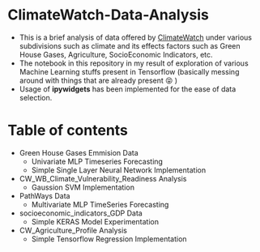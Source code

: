 # ClimateWatch-Data-Analysis
  - This is a brief analysis of data offered by [ClimateWatch](https://www.climatewatchdata.org/data-explorer) under various subdivisions such as climate and its effects factors such as Green House Gases, Agriculture, SocioEconomic Indicators, etc.
  - The notebook in this repository in my result of exploration of various Machine Learning stuffs present in Tensorflow (basically messing around with things that are already present :stuck_out_tongue_closed_eyes: )
  - Usage of **ipywidgets** has been implemented for the ease of data selection.

# Table of contents
- Green House Gases Emmision Data
  - Univariate MLP Timeseries Forecasting
  - Simple Single Layer Neural Network Implementation
- CW_WB_Climate_Vulnerability_Readiness Analysis
  - Gaussion SVM Implementation
- PathWays Data
  - Multivariate MLP TimeSeries Forecasting
- socioeconomic_indicators_GDP Data
  - Simple KERAS Model Experimentation
- CW_Agriculture_Profile Analysis
  - Simple Tensorflow Regression Implementation
